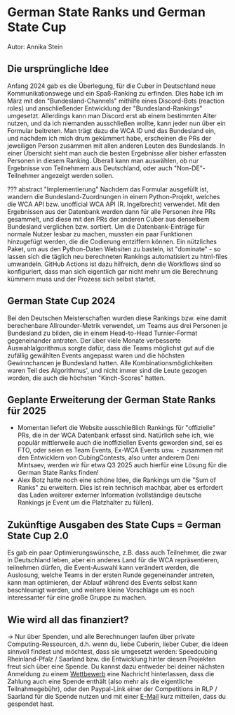 # German State Ranks und German State Cup

Autor: Annika Stein

## Die ursprüngliche Idee
Anfang 2024 gab es die Überlegung, für die Cuber in Deutschland neue Kommunikationswege und ein Spaß-Ranking zu erfinden. Dies habe ich im März mit den "Bundesland-Channels" mithilfe eines Discord-Bots (reaction roles) und anschließender Entwicklung der "Bundesland-Rankings" umgesetzt. Allerdings kann man Discord erst ab einem bestimmten Alter nutzen, und da ich niemanden ausschließen wollte, kann jeder nun über ein Formular beitreten. Man trägt dazu die WCA ID und das Bundesland ein, und nachdem ich mich drum gekümmert habe, erscheinen die PRs der jeweiligen Person zusammen mit allen anderen Leuten des Bundeslands. In einer Übersicht sieht man auch die besten Ergebnisse aller bisher erfassten Personen in diesem Ranking. Überall kann man auswählen, ob nur Ergebnisse von Teilnehmern aus Deutschland, oder auch "Non-DE"-Teilnehmer angezeigt werden sollen.

??? abstract "Implementierung"
    Nachdem das Formular ausgefüllt ist, wandern die Bundesland-Zuordnungen in einem Python-Projekt, welches die WCA API bzw. unofficial WCA API (R. Ingelbrecht) verwendet. Mit den Ergebnissen aus der Datenbank werden dann für alle Personen ihre PRs gesammelt, und diese mit den PRs der anderen Cuber aus denselbem Bundesland verglichen bzw. sortiert. Um die Datenbank-Einträge für normale Nutzer lesbar zu machen, mussten ein paar Funktionen hinzugefügt werden, die die Codierung entziffern können. Ein nützliches Paket, um aus den Python-Daten Websiten zu basteln, ist "dominate" - so lassen sich die täglich neu berechneten Rankings automatisiert zu html-files umwandeln. GitHub Actions ist dazu hilfreich, denn die Workflows sind so konfiguriert, dass man sich eigentlich gar nicht mehr um die Berechnung kümmern muss und der Prozess sich selbst startet.

## German State Cup 2024
Bei den Deutschen Meisterschaften wurden diese Rankings bzw. eine damit berechenbare Allrounder-Metrik verwendet, um Teams aus drei Personen je Bundesland zu bilden, die in einem Head-to-Head Turnier-Format gegeneinander antraten. Der über viele Monate verbesserte Auswahlalgorithmus sorgte dafür, dass die Teams möglichst gut auf die zufällig gewählten Events angepasst waren und die höchsten Gewinnchancen je Bundesland hatten. Alle Kombinationsmöglichkeiten waren Teil des Algorithmus', und nicht immer sind die Leute gezogen worden, die auch die höchsten "Kinch-Scores" hatten.

## Geplante Erweiterung der German State Ranks für 2025

- Momentan liefert die Website ausschließlich Rankings für "offizielle" PRs, die in der WCA Datenbank erfasst sind. Natürlich sehe ich, wie populär mittlerweile auch die inoffiziellen Events geworden sind, sei es FTO, oder seien es Team Events, Ex-WCA Events usw. - zusammen mit den Entwicklern von CubingContests, also unter anderem Deni Mintsaev, werden wir für etwa Q3 2025 auch hierfür eine Lösung für die German State Ranks finden!
- Alex Botz hatte noch eine schöne Idee, die Rankings um die "Sum of Ranks" zu erweitern. Dies ist rein technisch machbar, aber es erfordert das Laden weiterer externer Information (vollständige deutsche Rankings je Event um die Platzhalter zu füllen).

## Zukünftige Ausgaben des State Cups = German State Cup 2.0
Es gab ein paar Optimierungswünsche, z.B. dass auch Teilnehmer, die zwar in Deutschland leben, aber ein anderes Land für die WCA repräsentieren, teilnehmen dürfen, die Event-Auswahl kann verändert werden, die Auslosung, welche Teams in der ersten Runde gegeneinander antreten, kann man optimieren, der Ablauf während des Events selbst kann beschleunigt werden, und weitere kleine Vorschläge um es noch interessanter für eine große Gruppe zu machen.

## Wie wird all das finanziert?
-> Nur über Spenden, und alle Berechnungen laufen über private Computing-Ressourcen, d.h. wenn du, liebe Cuberin, lieber Cuber, die Ideen sinnvoll findest und möchtest, dass sie umgesetzt werden:
Speedcubing Rheinland-Pfalz / Saarland bzw. die Entwicklung hinter diesen Projekten freut sich über eine Spende. Du kannst dazu entweder bei deiner nächsten Anmeldung zu einem [Wettbewerb](../competitions/index.md) eine Nachricht hinterlassen, dass die Zahlung auch eine Spende enthält (also mehr als die eigentliche Teilnahmegebühr), oder den Paypal-Link einer der Competitions in RLP / Saarland für die Spende nutzen und mit einer [E-Mail](mailto:speedcubing.rlp.saar@gmail.com) kurz mitteilen, dass du gespendet hast.
